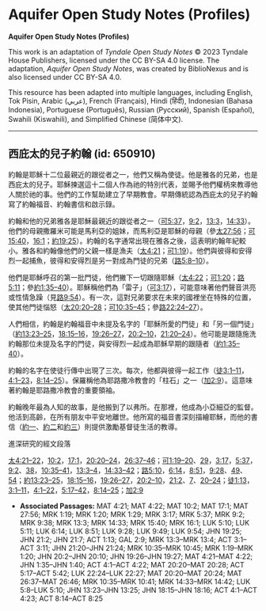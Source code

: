 # Aquifer Open Study Notes (Profiles)

**Aquifer Open Study Notes (Profiles)**

This work is an adaptation of *Tyndale Open Study Notes* © 2023 Tyndale House Publishers, licensed under the CC BY\-SA 4\.0 license. The adaptation, *Aquifer Open Study Notes*, was created by BiblioNexus and is also licensed under CC BY\-SA 4\.0\.

This resource has been adapted into multiple languages, including English, Tok Pisin, Arabic (عربي), French (Français), Hindi (हिंदी), Indonesian (Bahasa Indonesia), Portuguese (Português), Russian (Русский), Spanish (Español), Swahili (Kiswahili), and Simplified Chinese (简体中文).



--------------------------------

## 西庇太的兒子約翰 (id: 650910)

約翰是耶穌十二位最親近的跟從者之一，他們又稱為使徒。他是雅各的兄弟，也是西庇太的兒子。耶穌揀選這十二個人作為祂的特別代表，並賜予他們權柄來教導他人關於祂的事。他們的工作幫助建立了早期教會。早期傳統認為西庇太的兒子約翰寫了約翰福音、約翰書信和啟示錄。

約翰和他的兄弟雅各是耶穌最親近的跟從者之一（[可5:37](https://ref.ly/Mark5:37)，[9:2](https://ref.ly/Mark9:2)，[13:3](https://ref.ly/Mark13:3)，[14:33](https://ref.ly/Mark14:33)）。他們的母親撒羅米可能是馬利亞的姐妹，而馬利亞是耶穌的母親（參[太27:56](https://ref.ly/Matt27:56)；[可15:40](https://ref.ly/Mark15:40)，[16:1](https://ref.ly/Mark16:1)；[約19:25](https://ref.ly/John19:25)）。約翰的名字通常出現在雅各之後，這表明約翰年紀較小。雅各和約翰像他們的父親一樣是漁夫（[太4:21](https://ref.ly/Matt4:21)；[可1:19](https://ref.ly/Mark1:19)）。他們與彼得和安得烈一起捕魚，彼得和安得烈是另一對成為門徒的兄弟（[路5:8–10](https://ref.ly/Luke5:8-Luke5:10)）。

他們是耶穌呼召的第一批門徒，他們撇下一切跟隨耶穌（[太4:22](https://ref.ly/Matt4:22)；[可1:20](https://ref.ly/Mark1:20)；[路5:11](https://ref.ly/Luke5:11)；參[約1:35–40](https://ref.ly/John1:35-John1:40)）。耶穌稱他們為「雷子」（[可3:17](https://ref.ly/Mark3:17)），可能意味著他們聲音洪亮或性情急躁（見[路9:54](https://ref.ly/Luke9:54)）。有一次，這對兄弟要求在未來的國裡坐在特殊的位置，使其他門徒惱怒（[太20:20–28](https://ref.ly/Matt20:20-Matt20:28)；[可10:35–45](https://ref.ly/Mark10:35-Mark10:45)；參[路22:24–27](https://ref.ly/Luke22:24-Luke22:27)）。

人們相信，約翰是約翰福音中未提及名字的「耶穌所愛的門徒」和「另一個門徒」（[約13:23–25](https://ref.ly/John13:23-John13:25)，[18:15–16](https://ref.ly/John18:15-John18:16)，[19:26–27](https://ref.ly/John19:26-John19:27)，[20:2–10](https://ref.ly/John20:2-John20:10)，[21:20–24](https://ref.ly/John21:20-John21:24)）。他可能是跟隨施洗約翰那位未提及名字的門徒，與安得烈一起成為耶穌早期的跟隨者（[約1:35–40](https://ref.ly/John1:35-John1:40)）。

約翰的名字在使徒行傳中出現了三次。每次，他都與彼得一起工作（[徒3:1–11](https://ref.ly/Acts3:1-Acts3:11)，[4:1–23](https://ref.ly/Acts4:1-Acts4:23)，[8:14–25](https://ref.ly/Acts8:14-Acts8:25)）。保羅稱他為耶路撒冷教會的「柱石」之一（[加2:9](https://ref.ly/Gal2:9)）。這意味著約翰是耶路撒冷教會的重要領袖。

約翰晚年最為人知的故事，是他搬到了以弗所。在那裡，他成為小亞細亞的監督。他活到高齡，在所有朋友中平安地離世。他所寫的福音書深刻描繪耶穌，而他的書信（[約一](https://ref.ly/1John1:1-1John5:21)、[約二](https://ref.ly/2John1:1-2John1:13)和[約三](https://ref.ly/3John1:1-3John1:14)）則提供激勵基督徒生活的教導。

進深研究的經文段落

[太4:21–22](https://ref.ly/Matt4:21-Matt4:22)，[10:2](https://ref.ly/Matt10:2)，[17:1](https://ref.ly/Matt17:1)，[20:20–24](https://ref.ly/Matt20:20-Matt20:24)，[26:37–46](https://ref.ly/Matt26:37-Matt26:46)；[可1:19–20](https://ref.ly/Mark1:19-Mark1:20)、[29](https://ref.ly/Mark1:29)，[3:17](https://ref.ly/Mark3:17)，[5:37](https://ref.ly/Mark5:37)，[9:2](https://ref.ly/Mark9:2)、[38](https://ref.ly/Mark9:38)，[10:35–41](https://ref.ly/Mark10:35-Mark10:41)，[13:3–4](https://ref.ly/Mark13:3-Mark13:4)，[14:33–42](https://ref.ly/Mark14:33-Mark14:42)；[路5:10](https://ref.ly/Luke5:10)，[6:14](https://ref.ly/Luke6:14)，[8:51](https://ref.ly/Luke8:51)，[9:28](https://ref.ly/Luke9:28)、[49](https://ref.ly/Luke9:49)、[54](https://ref.ly/Luke9:54)；[約13:23–25](https://ref.ly/John13:23-John13:25)，[18:15–16](https://ref.ly/John18:15-John18:16)，[19:26–27](https://ref.ly/John19:26-John19:27)，[20:2–10](https://ref.ly/John20:2-John20:10)，[21:2](https://ref.ly/John21:2)、[7](https://ref.ly/John21:7)、[20–24](https://ref.ly/John21:20-John21:24)；[徒1:13](https://ref.ly/Acts1:13)，[3:1–11](https://ref.ly/Acts3:1-Acts3:11)，[4:1–22](https://ref.ly/Acts4:1-Acts4:22)，[5:17–42](https://ref.ly/Acts5:17-Acts5:42)，[8:14–25](https://ref.ly/Acts8:14-Acts8:25)；[加2:9](https://ref.ly/Gal2:9)

* **Associated Passages:** MAT 4:21; MAT 4:22; MAT 10:2; MAT 17:1; MAT 27:56; MRK 1:19; MRK 1:20; MRK 1:29; MRK 3:17; MRK 5:37; MRK 9:2; MRK 9:38; MRK 13:3; MRK 14:33; MRK 15:40; MRK 16:1; LUK 5:10; LUK 5:11; LUK 6:14; LUK 8:51; LUK 9:28; LUK 9:49; LUK 9:54; JHN 19:25; JHN 21:2; JHN 21:7; ACT 1:13; GAL 2:9; MRK 13:3–MRK 13:4; ACT 3:1–ACT 3:11; JHN 21:20–JHN 21:24; MRK 10:35–MRK 10:45; MRK 1:19–MRK 1:20; JHN 20:2–JHN 20:10; JHN 19:26–JHN 19:27; MAT 4:21–MAT 4:22; JHN 1:35–JHN 1:40; ACT 4:1–ACT 4:22; MAT 20:20–MAT 20:28; ACT 5:17–ACT 5:42; LUK 22:24–LUK 22:27; MAT 20:20–MAT 20:24; MAT 26:37–MAT 26:46; MRK 10:35–MRK 10:41; MRK 14:33–MRK 14:42; LUK 5:8–LUK 5:10; JHN 13:23–JHN 13:25; JHN 18:15–JHN 18:16; ACT 4:1–ACT 4:23; ACT 8:14–ACT 8:25

